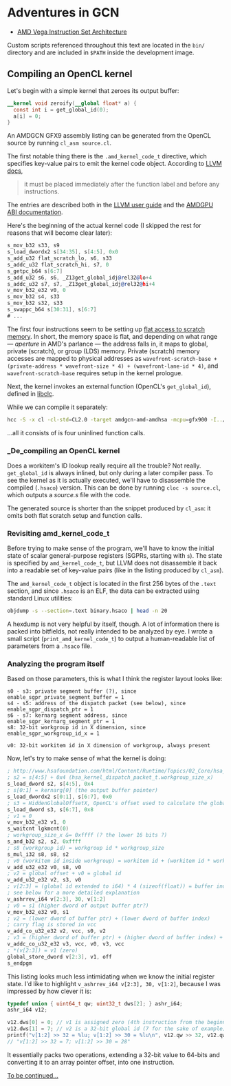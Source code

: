 # Adventures in GCN

* [AMD Vega Instruction Set Architecture](http://developer.amd.com/wordpress/media/2013/12/Vega_Shader_ISA_28July2017.pdf)

Custom scripts referenced throughout this text are located in the `bin/`
directory and are included in `$PATH` inside the development image.

## Compiling an OpenCL kernel

Let's begin with a simple kernel that zeroes its output buffer:

```opencl
__kernel void zeroify(__global float* a) {
  const int i = get_global_id(0);
  a[i] = 0;
}
```

An AMDGCN GFX9 assembly listing can be generated from the OpenCL source by
running `cl_asm source.cl`.

The first notable thing there is the `.amd_kernel_code_t` directive,
which specifies key-value pairs to emit the kernel code object.
According to [LLVM docs](https://llvm.org/docs/AMDGPUUsage.html#amd-kernel-code-t),

> it must be placed immediately after the function label and before any instructions.

The entries are described both in the
[LLVM user guide](https://llvm.org/docs/AMDGPUUsage.html#kernel-descriptor-for-gfx6-gfx9) and the
[AMDGPU ABI documentation](https://github.com/ROCm-Developer-Tools/ROCm-ComputeABI-Doc/blob/master/AMDGPU-ABI.md#amd-kernel-code).

Here's the beginning of the actual kernel code (I skipped the rest for reasons
that will become clear later):

```asm
s_mov_b32 s33, s9
s_load_dwordx2 s[34:35], s[4:5], 0x0
s_add_u32 flat_scratch_lo, s6, s33
s_addc_u32 flat_scratch_hi, s7, 0
s_getpc_b64 s[6:7]
s_add_u32 s6, s6, _Z13get_global_idj@rel32@lo+4
s_addc_u32 s7, s7, _Z13get_global_idj@rel32@hi+4
v_mov_b32_e32 v0, 0
s_mov_b32 s4, s33
s_mov_b32 s32, s33
s_swappc_b64 s[30:31], s[6:7]
# ...
```

The first four instructions seem to be setting up
[flat access to scratch memory](https://llvm.org/docs/AMDGPUUsage.html#memory-spaces). In short,
the memory space is flat, and depending on what range — _aperture_ in AMD's parlance —
the address falls in, it maps to global, private (scratch), or group (LDS) memory.
Private (scratch) memory accesses are mapped to physical addresses as
`wavefront-scratch-base + (private-address * wavefront-size * 4) + (wavefront-lane-id * 4)`,
and `wavefront-scratch-base` requires setup in the kernel prologue.

Next, the kernel invokes an external function (OpenCL's `get_global_id`),
defined in [libclc](https://github.com/llvm-mirror/libclc/blob/c45b9dfe5257f8dfec9a193c07073ee95210ecc1/generic/lib/workitem/get_global_id.cl).

While we can compile it separately:

```bash
hcc -S -x cl -cl-std=CL2.0 -target amdgcn-amd-amdhsa -mcpu=gfx900 -I../../include -c get_global_id.cl
```

...all it consists of is four uninlined function calls.

### _De_compiling an OpenCL kernel

Does a workitem's ID lookup really require all the trouble? Not really.
`get_global_id` is always inlined, but only during a later compiler pass.
To see the kernel as it is actually executed, we'll have to disassemble
the compiled (`.hsaco`) version. This can be done by running `cloc -s source.cl`,
which outputs a _source.s_ file with the code.

The generated source is shorter than the snippet produced by `cl_asm`:
it omits both flat scratch setup and function calls.

### Revisiting amd_kernel_code_t

Before trying to make sense of the program, we'll have to know the initial
state of scalar general-purpose registers (SGPRs, starting with `s`).
The state is specified by `amd_kernel_code_t`, but LLVM does not disassemble
it back into a readable set of key-value pairs (like in the listing produced
by `cl_asm`).

The `amd_kernel_code_t` object is located in the first 256 bytes of the `.text`
section, and since `.hsaco` is an ELF, the data can be extracted using standard
Linux utilities:

```bash
objdump -s --section=.text binary.hsaco | head -n 20
```

A hexdump is not very helpful by itself, though. A lot of information there is
packed into bitfields, not really intended to be analyzed by eye.
I wrote a small script (`print_amd_kernel_code_t`) to output a human-readable
list of parameters from a `.hsaco` file.

### Analyzing the program itself

Based on those parameters, this is what I think the register layout looks like:

```
s0 - s3: private segment buffer (?), since enable_sgpr_private_segment_buffer = 1
s4 - s5: address of the dispatch packet (see below), since enable_sgpr_dispatch_ptr = 1
s6 - s7: kernarg segment address, since enable_sgpr_kernarg_segment_ptr = 1
s8: 32-bit workgroup id in X dimension, since enable_sgpr_workgroup_id_x = 1

v0: 32-bit workitem id in X dimension of workgroup, always present
```

Now, let's try to make sense of what the kernel is doing:

```asm
; http://www.hsafoundation.com/html/Content/Runtime/Topics/02_Core/hsa_kernel_dispatch_packet_t.htm
; s2 = s[4:5] + 0x4 (hsa_kernel_dispatch_packet_t.workgroup_size_x)
s_load_dword s2, s[4:5], 0x4
; s[0:1] = kernarg[0] (the output buffer pointer)
s_load_dwordx2 s[0:1], s[6:7], 0x0
; s3 = HiddenGlobalOffsetX, OpenCL's offset used to calculate the global ID of a workitem
s_load_dword s3, s[6:7], 0x8
; v1 = 0
v_mov_b32_e32 v1, 0
s_waitcnt lgkmcnt(0)
; workgroup_size_x &= 0xffff (? the lower 16 bits ?)
s_and_b32 s2, s2, 0xffff
; s8 (workgroup id) = workgroup id * workgroup_size
s_mul_i32 s8, s8, s2
; v0 (workitem id inside workgroup) = workitem id + (workitem id * workgroup size)
v_add_u32_e32 v0, s8, v0
; v2 = global offset + v0 = global id
v_add_u32_e32 v2, s3, v0
; v[2:3] = (global id extended to i64) * 4 (sizeof(float)) = buffer index
; see below for a more detailed explanation
v_ashrrev_i64 v[2:3], 30, v[1:2]
; v0 = s1 (higher dword of output buffer ptr?)
v_mov_b32_e32 v0, s1
; v2 = (lower dword of buffer ptr) + (lower dword of buffer index)
; carry flag is stored in vcc
v_add_co_u32_e32 v2, vcc, s0, v2
; v3 = (higher dword of buffer ptr) + (higher dword of buffer index) + carry
v_addc_co_u32_e32 v3, vcc, v0, v3, vcc
; *(v[2:3]) = v1 (zero)
global_store_dword v[2:3], v1, off
s_endpgm
```

This listing looks much less intimidating when we know the initial register state.
I'd like to highlight `v_ashrrev_i64 v[2:3], 30, v[1:2]`, because I was impressed by
how clever it is:

```c
typedef union { uint64_t qw; uint32_t dws[2]; } ashr_i64;
ashr_i64 v12;

v12.dws[0] = 0; // v1 is assigned zero (4th instruction from the beginning)
v12.dws[1] = 7; // v2 is a 32-bit global id (7 for the sake of example)
printf("v[1:2] >> 32 = %lu; v[1:2] >> 30 = %lu\n", v12.qw >> 32, v12.qw >> 30);
// "v[1:2] >> 32 = 7; v[1:2] >> 30 = 28"
```

It essentially packs two operations, extending a 32-bit value to 64-bits and
converting it to an array pointer offset, into one instruction.

[To be continued...](https://youtu.be/cPCLFtxpadE)
